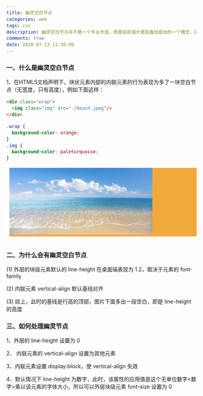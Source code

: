 ```yaml
---
title: 幽灵空白节点
categories: web
tags: css 
description: 幽灵空白节点并不是一个专业术语，而是由前端大佬张鑫旭提出的一个概念，以下是我个人的一些理解
comments: true
date: 2020-07-13 11:30:09
---
```

### 一、什么是幽灵空白节点

1、在HTML5文档声明下，块状元素内部的内联元素的行为表现为多了一块空白节点（无宽度，只有高度），例如下面这样：

```html
<div class="wrap">
  <img class="img" src="./beach.jpeg"/>
</div>
```

```css
.wrap {
  background-color: orange;
}
.img {
  background-color: paleturquoise;
}
```

![幽灵空白节点示例](/images/ghost.png)

### 二、为什么会有幽灵空白节点

(1) 外层的块级元素默认的 line-height 在桌面端表现为 1.2，取决于元素的 font-family

(2) 内联元素 vertical-align 默认基线对齐

(3) 综上，此时的基线是行高的顶部，图片下面多出一段空白，即是 line-height 的高度

### 三、如何处理幽灵节点

1、外层的 line-height 设置为 0

2、 内联元素的 vertical-align 设置为其他元素

3、内联元素设置 display:block，使 vertical-align 失效

4、默认情况下 line-height 为数字，此时，该属性的应用值是这个无单位数字<数字>乘以该元素的字体大小，所以可以外层块级元素 font-size 设置为 0